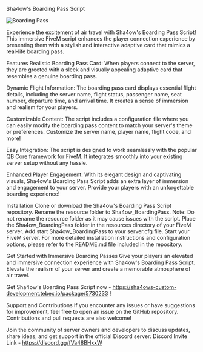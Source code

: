 Sha4ow's Boarding Pass Script

<img src="https://cdn.discordapp.com/attachments/1001745761987461190/1116336768426463263/DEMO.png" alt="Boarding Pass">

Experience the excitement of air travel with Sha4ow's Boarding Pass Script! This immersive FiveM script enhances the player connection experience by presenting them with a stylish and interactive adaptive card that mimics a real-life boarding pass.

Features
Realistic Boarding Pass Card: When players connect to the server, they are greeted with a sleek and visually appealing adaptive card that resembles a genuine boarding pass.

Dynamic Flight Information: The boarding pass card displays essential flight details, including the server name, flight status, passenger name, seat number, departure time, and arrival time. It creates a sense of immersion and realism for your players.

Customizable Content: The script includes a configuration file where you can easily modify the boarding pass content to match your server's theme or preferences. Customize the server name, player name, flight code, and more!

Easy Integration: The script is designed to work seamlessly with the popular QB Core framework for FiveM. It integrates smoothly into your existing server setup without any hassle.

Enhanced Player Engagement: With its elegant design and captivating visuals, Sha4ow's Boarding Pass Script adds an extra layer of immersion and engagement to your server. Provide your players with an unforgettable boarding experience!

Installation
Clone or download the Sha4ow's Boarding Pass Script repository.
Rename the resource folder to Sha4ow_BoardingPass. Note: Do not rename the resource folder as it may cause issues with the script.
Place the Sha4ow_BoardingPass folder in the resources directory of your FiveM server.
Add start Sha4ow_BoardingPass to your server.cfg file.
Start your FiveM server.
For more detailed installation instructions and configuration options, please refer to the README.md file included in the repository.

Get Started with Immersive Boarding Passes
Give your players an elevated and immersive connection experience with Sha4ow's Boarding Pass Script. Elevate the realism of your server and create a memorable atmosphere of air travel.

Get Sha4ow's Boarding Pass Script now - https://sha4ows-custom-development.tebex.io/package/5730233 !

Support and Contributions
If you encounter any issues or have suggestions for improvement, feel free to open an issue on the GitHub repository. Contributions and pull requests are also welcome!

Join the community of server owners and developers to discuss updates, share ideas, and get support in the official Discord server: Discord Invite Link - https://discord.gg/fVa48BHxxW
